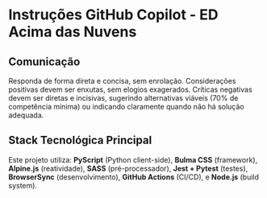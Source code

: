 # Instruções GitHub Copilot - ED Acima das Nuvens

## Comunicação

Responda de forma direta e concisa, sem enrolação. Considerações positivas devem ser enxutas, sem elogios exagerados. Críticas negativas devem ser diretas e incisivas, sugerindo alternativas viáveis (70% de competência mínima) ou indicando claramente quando não há solução adequada.

## Stack Tecnológica Principal

Este projeto utiliza: **PyScript** (Python client-side), **Bulma CSS** (framework), **Alpine.js** (reatividade), **SASS** (pré-processador), **Jest + Pytest** (testes), **BrowserSync** (desenvolvimento), **GitHub Actions** (CI/CD), e **Node.js** (build system).
